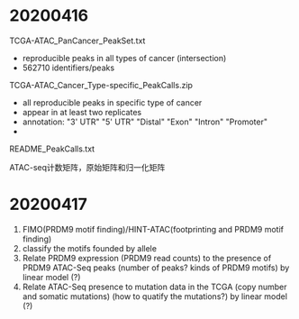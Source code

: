 # 20200416
TCGA-ATAC_PanCancer_PeakSet.txt
- reproducible peaks in all types of cancer (intersection)
- 562710 identifiers/peaks

TCGA-ATAC_Cancer_Type-specific_PeakCalls.zip
- all reproducible peaks in specific type of cancer
- appear in at least two replicates 
- annotation: "3' UTR"   "5' UTR"   "Distal"   "Exon"     "Intron"   "Promoter"
- 

README_PeakCalls.txt

ATAC-seq计数矩阵，原始矩阵和归一化矩阵

# 20200417
1. FIMO(PRDM9 motif finding)/HINT-ATAC(footprinting and PRDM9 motif finding)
2. classify the motifs founded by allele
3. Relate PRDM9 expression (PRDM9 read counts) to the presence of PRDM9 ATAC-Seq peaks (number of peaks? kinds of PRDM9 motifs) by linear model (?) 
4. Relate ATAC-Seq presence to mutation data in the TCGA (copy number and somatic mutations) (how to quatify the mutations?) by linear model (?)



<!--stackedit_data:
eyJoaXN0b3J5IjpbMjAxNzU1MDY3NywtMTQyNDA0NTYxNywtND
QzNzE4Mzg0LC0xMDgxMjEyMDI4LC00NzM2ODI3MjcsMTU4NjAz
ODY1NF19
-->